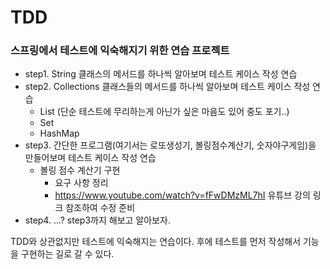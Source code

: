 # TDD

### 스프링에서 테스트에 익숙해지기 위한 연습 프로젝트
- step1. String 클래스의 메서드를 하나씩 알아보며 테스트 케이스 작성 연습
- step2. Collections 클래스들의 메서드를 하나씩 알아보며 테스트 케이스 작성 연습
    + List (단순 테스트에 무리하는게 아닌가 싶은 마음도 있어 중도 포기..)
    + Set
    + HashMap
- step3. 간단한 프로그램(여기서는 로또생성기, 볼링점수계산기, 숫자야구게임)을 만들어보며 테스트 케이스 작성 연습
    + 볼링 점수 계산기 구현
        - 요구 사항 정리
        - https://www.youtube.com/watch?v=fFwDMzML7hI 유튜브 강의 링크 참조하여 수정 준비
- step4. ...? step3까지 해보고 알아보자.

TDD와 상관없지만 테스트에 익숙해지는 연습이다.
후에 테스트를 먼저 작성해서 기능을 구현하는 길로 갈 수 있다.
